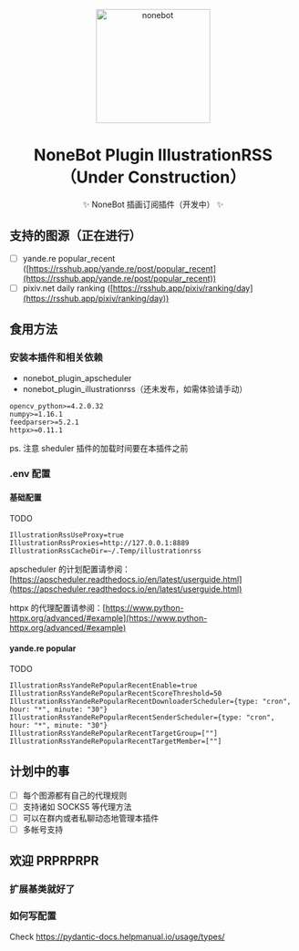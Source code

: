 <p align="center">
  <a href="https://v2.nonebot.dev/"><img src="https://raw.githubusercontent.com/nonebot/nonebot2/master/docs/.vuepress/public/logo.png" width="200" height="200" alt="nonebot"></a>
</p>

<div align="center">

# NoneBot Plugin IllustrationRSS（Under Construction）

✨ NoneBot 插画订阅插件（开发中） ✨

</div>

## 支持的图源（正在进行）

- [ ] yande.re popular_recent ([https://rsshub.app/yande.re/post/popular_recent](https://rsshub.app/yande.re/post/popular_recent))
- [ ] pixiv.net daily ranking ([https://rsshub.app/pixiv/ranking/day](https://rsshub.app/pixiv/ranking/day))

## 食用方法

### 安装本插件和相关依赖

- nonebot_plugin_apscheduler
- nonebot_plugin_illustrationrss（还未发布，如需体验请手动）

```requirements
opencv_python>=4.2.0.32
numpy>=1.16.1
feedparser>=5.2.1
httpx>=0.11.1
```

ps. 注意 sheduler 插件的加载时间要在本插件之前

### .env 配置

#### 基础配置

TODO

```env
IllustrationRssUseProxy=true
IllustrationRssProxies=http://127.0.0.1:8889
IllustrationRssCacheDir=~/.Temp/illustrationrss
```

apscheduler 的计划配置请参阅：[https://apscheduler.readthedocs.io/en/latest/userguide.html](https://apscheduler.readthedocs.io/en/latest/userguide.html)

httpx 的代理配置请参阅：[https://www.python-httpx.org/advanced/#example](https://www.python-httpx.org/advanced/#example)

#### yande.re popular

TODO

```env
IllustrationRssYandeRePopularRecentEnable=true
IllustrationRssYandeRePopularRecentScoreThreshold=50
IllustrationRssYandeRePopularRecentDownloaderScheduler={type: "cron", hour: "*", minute: "30"}
IllustrationRssYandeRePopularRecentSenderScheduler={type: "cron", hour: "*", minute: "30"}
IllustrationRssYandeRePopularRecentTargetGroup=[""]
IllustrationRssYandeRePopularRecentTargetMember=[""]
```

## 计划中的事

- [ ] 每个图源都有自己的代理规则
- [ ] 支持诸如 SOCKS5 等代理方法
- [ ] 可以在群内或者私聊动态地管理本插件
- [ ] 多帐号支持

## 欢迎 PRPRPRPR

### 扩展基类就好了

### 如何写配置

Check https://pydantic-docs.helpmanual.io/usage/types/
